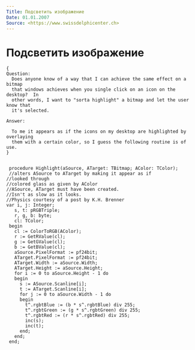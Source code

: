 ```yaml
---
Title: Подсветить изображение
Date: 01.01.2007
Source: <https://www.swissdelphicenter.ch>
---
```



Подсветить изображение
======================

    { 
    Question: 
      Does anyone know of a way that I can achieve the same effect on a bitmap 
      that windows achieves when you single click on an icon on the desktop?  In 
      other words, I want to "sorta highlight" a bitmap and let the user know that 
      it's selected. 
     
    Answer: 
     
      To me it appears as if the icons on my desktop are highlighted by overlaying 
      them with a certain color, so I guess the following routine is of use. 
    }
     
     
     procedure Highlight(aSource, ATarget: TBitmap; AColor: TColor);
     //alters ASource to ATarget by making it appear as if 
    //looked through 
    //colored glass as given by AColor 
    //ASource, ATarget must have been created. 
    //Isn't as slow as it looks. 
    //Physics courtesy of a post by K.H. Brenner 
    var i, j: Integer;
       s, t: pRGBTriple;
       r, g, b: byte;
       cl: TColor;
     begin
       cl := ColorToRGB(AColor);
       r := GetRValue(cl);
       g := GetGValue(cl);
       b := GetBValue(cl);
       aSource.PixelFormat := pf24bit;
       ATarget.PixelFormat := pf24bit;
       ATarget.Width := aSource.Width;
       ATarget.Height := aSource.Height;
       for i := 0 to aSource.Height - 1 do
       begin
         s := ASource.Scanline[i];
         t := ATarget.Scanline[i];
         for j := 0 to aSource.Width - 1 do
         begin
           t^.rgbtBlue := (b * s^.rgbtBlue) div 255;
           t^.rgbtGreen := (g * s^.rgbtGreen) div 255;
           t^.rgbtRed := (r * s^.rgbtRed) div 255;
           inc(s);
           inc(t);
         end;
       end;
     end;

